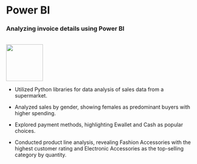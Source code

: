 <h1>Power BI</h1>

<h3>Analyzing invoice details using Power BI</h3>
<br>

  <img src="Assests1/img.png" width=100/>

* Utilized Python libraries for data analysis of sales data from a supermarket.

* Analyzed sales by gender, showing females as predominant buyers with higher spending.

* Explored payment methods, highlighting Ewallet and Cash as popular choices.

* Conducted product line analysis, revealing Fashion Accessories with the highest customer rating and Electronic Accessories as the top-selling category by quantity.



